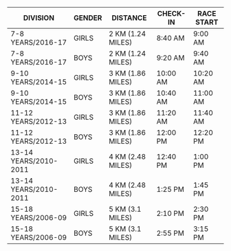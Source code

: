 ---
---
| **DIVISION**          | **GENDER** | **DISTANCE**      | **CHECK-IN** | **RACE START** |
| --------------------- | ---------- | ----------------- | ------------ | -------------- |
| 7-8 YEARS/2016-17     | GIRLS      | 2 KM (1.24 MILES) | 8:40 AM      | 9:00 AM        |
| 7-8 YEARS/2016-17     | BOYS       | 2 KM (1.24 MILES) | 9:20 AM      | 9:40 AM        |
| 9-10 YEARS/2014-15    | GIRLS      | 3 KM (1.86 MILES) | 10:00 AM     | 10:20 AM       |
| 9-10 YEARS/2014-15    | BOYS       | 3 KM (1.86 MILES) | 10:40 AM     | 11:00 AM       |
| 11-12 YEARS/2012-13   | GIRLS      | 3 KM (1.86 MILES) | 11:20 AM     | 11:40 AM       |
| 11-12 YEARS/2012-13   | BOYS       | 3 KM (1.86 MILES) | 12:00 PM     | 12:20 PM       |
| 13-14 YEARS/2010-2011 | GIRLS      | 4 KM (2.48 MILES) | 12:40 PM     | 1:00 PM        |
| 13-14 YEARS/2010-2011 | BOYS       | 4 KM (2.48 MILES) | 1:25 PM      | 1:45 PM        |
| 15-18 YEARS/2006-09   | GIRLS      | 5 KM (3.1 MILES)  | 2:10 PM      | 2:30 PM        |
| 15-18 YEARS/2006-09   | BOYS       | 5 KM (3.1 MILES)  | 2:55 PM      | 3:15 PM        |